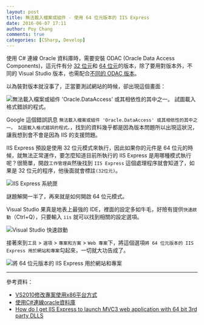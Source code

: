 ```yaml
---
layout: post
title: 無法載入檔案或組件 - 使用 64 位元版本的 IIS Express
date: 2016-06-07 17:11
author: Poy Chang
comments: true
categories: [CSharp, Develop]
---
```

使用 C# 連線 Oracle 資料庫時，需要安裝 ODAC (Oracle Data Access Components)，這元件有分 [32 位元](http://www.oracle.com/technetwork/topics/dotnet/utilsoft-086879.html)和 [64 位元](http://www.oracle.com/technetwork/database/windows/downloads/index-090165.html)的版本，除了要用對版本外，不同的 Visual Studio 版本，也需配合[不同的 ODAC 版本](http://www.oracle.com/technetwork/developer-tools/visual-studio/downloads/index.html)。

以為裝對版本就沒事了，正當要測試網站的時候，卻出現這個畫面：

![無法載入檔案或組件 'Oracle.DataAccess' 或其相依性的其中之一。 試圖載入格式錯誤的程式。](http://i.imgur.com/dJhYEGQ.png)

Google 這個錯誤訊息 `無法載入檔案或組件 'Oracle.DataAccess' 或其相依性的其中之一。 試圖載入格式錯誤的程式。`，找到的資料幾乎都是因為版本問題所以出現這狀況，讓我想到會不會是因為 IIS 的支援問題。

IIS Express 預設是使用 32 位元模式來執行，因此如果你的元件是 64 位元的時候，就無法正常運作，要怎麼知道目前所執行的 IIS Express 是用哪種模式執行呢？很簡單，開啟`工作管理員`然後找到 `IIS Express` 這個處理程序就會知道了，如果是 32 位元的程序，他後面就會標註`(32位元)`。

![IIS Express 系統匣](http://i.imgur.com/TxoISJU.png)

謎題解開一半了，再來就是如何開啟 64 位元模式。

Visual Studio 果真是地表上最強的 IDE，裡面的設定多如牛毛，好險有提供`快速啟動`（Ctrl+Q），只要輸入 `iis` 就可以找到相關的設定選項。

![Visual Studio 快速啟動](http://i.imgur.com/fvcCv2r.png)

接著來到`工具` > `選項` > `專案和方案` > `Web 專案`下，將這個選項`將 64 位元版本的 IIS Express 用於網站和專案`勾起來，一切就大功告成了。

![將 64 位元版本的 IIS Express 用於網站和專案](http://i.imgur.com/XeYisBh.png)

----------

參考資料：

* [VS2010修改專案使用x86平台方式](https://dotblogs.com.tw/rainmaker/2012/04/02/71244)
* [使用C#連線oracle資料庫](http://www.erowii.idv.tw/2015/02/ccoracle.html)
* [How do I get IIS Express to launch MVC3 web application with 64 bit 3rd party DLLS](http://stackoverflow.com/questions/10746546/how-do-i-get-iis-express-to-launch-mvc3-web-application-with-64-bit-3rd-party-dl/10793466#10793466)
